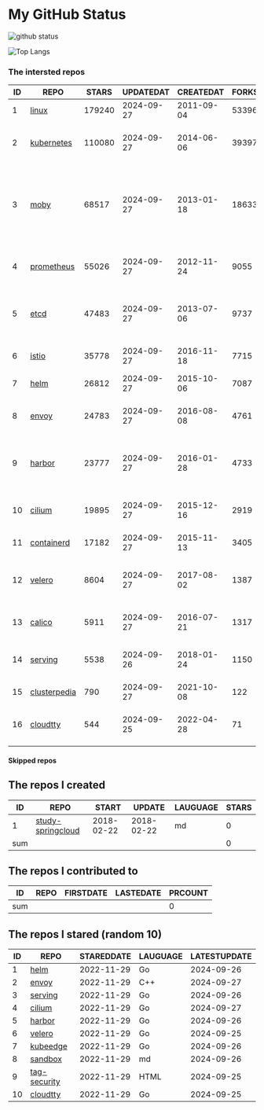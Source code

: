 # My GitHub Status

<img src="https://github-readme-stats-1.yihong0618.vercel.app/api?username=daoqingniu&show_icons=true&&&hide_title=true&count_private=true" alt="github status" />

![Top Langs](https://github-readme-stats-1.yihong0618.vercel.app/api/top-langs/?username=daoqingniu&layout=compact)

<!--START_SECTION:github_repos-->
### The intersted repos
| ID |                              REPO                               | STARS  | UPDATEDAT  | CREATEDAT  | FORKSCOUNT |                                                DESCRIPTIONS                                                |
|----|-----------------------------------------------------------------|--------|------------|------------|------------|------------------------------------------------------------------------------------------------------------|
|  1 | [linux](https://github.com/torvalds/linux)                      | 179240 | 2024-09-27 | 2011-09-04 |      53396 | Linux kernel source tree                                                                                   |
|  2 | [kubernetes](https://github.com/kubernetes/kubernetes)          | 110080 | 2024-09-27 | 2014-06-06 |      39397 | Production-Grade Container Scheduling and Management                                                       |
|  3 | [moby](https://github.com/moby/moby)                            |  68517 | 2024-09-27 | 2013-01-18 |      18633 | The Moby Project - a collaborative project for the container ecosystem to assemble container-based systems |
|  4 | [prometheus](https://github.com/prometheus/prometheus)          |  55026 | 2024-09-27 | 2012-11-24 |       9055 | The Prometheus monitoring system and time series database.                                                 |
|  5 | [etcd](https://github.com/etcd-io/etcd)                         |  47483 | 2024-09-27 | 2013-07-06 |       9737 | Distributed reliable key-value store for the most critical data of a distributed system                    |
|  6 | [istio](https://github.com/istio/istio)                         |  35778 | 2024-09-27 | 2016-11-18 |       7715 | Connect, secure, control, and observe services.                                                            |
|  7 | [helm](https://github.com/helm/helm)                            |  26812 | 2024-09-27 | 2015-10-06 |       7087 | The Kubernetes Package Manager                                                                             |
|  8 | [envoy](https://github.com/envoyproxy/envoy)                    |  24783 | 2024-09-27 | 2016-08-08 |       4761 | Cloud-native high-performance edge/middle/service proxy                                                    |
|  9 | [harbor](https://github.com/goharbor/harbor)                    |  23777 | 2024-09-27 | 2016-01-28 |       4733 | An open source trusted cloud native registry project that stores, signs, and scans content.                |
| 10 | [cilium](https://github.com/cilium/cilium)                      |  19895 | 2024-09-27 | 2015-12-16 |       2919 | eBPF-based Networking, Security, and Observability                                                         |
| 11 | [containerd](https://github.com/containerd/containerd)          |  17182 | 2024-09-27 | 2015-11-13 |       3405 | An open and reliable container runtime                                                                     |
| 12 | [velero](https://github.com/vmware-tanzu/velero)                |   8604 | 2024-09-27 | 2017-08-02 |       1387 | Backup and migrate Kubernetes applications and their persistent volumes                                    |
| 13 | [calico](https://github.com/projectcalico/calico)               |   5911 | 2024-09-27 | 2016-07-21 |       1317 | Cloud native networking and network security                                                               |
| 14 | [serving](https://github.com/knative/serving)                   |   5538 | 2024-09-26 | 2018-01-24 |       1150 | Kubernetes-based, scale-to-zero, request-driven compute                                                    |
| 15 | [clusterpedia](https://github.com/clusterpedia-io/clusterpedia) |    790 | 2024-09-27 | 2021-10-08 |        122 | The Encyclopedia of Kubernetes clusters                                                                    |
| 16 | [cloudtty](https://github.com/cloudtty/cloudtty)                |    544 | 2024-09-25 | 2022-04-28 |         71 | A Friendly Kubernetes CloudShell (Web Terminal) !                                                          |



#### Skipped repos
<!--END_SECTION:github_repos-->

<!--START_SECTION:my_github-->
## The repos I created
| ID  |                                 REPO                                 |   START    |   UPDATE   | LAUGUAGE | STARS |
|-----|----------------------------------------------------------------------|------------|------------|----------|-------|
|   1 | [study-springcloud](https://github.com/daoqingniu/study-springcloud) | 2018-02-22 | 2018-02-22 | md       |     0 |
| sum |                                                                      |            |            |          |     0 |

## The repos I contributed to
| ID  | REPO | FIRSTDATE | LASTEDATE | PRCOUNT |
|-----|------|-----------|-----------|---------|
| sum |      |           |           |       0 |

## The repos I stared (random 10)
| ID |                         REPO                         | STAREDDATE | LAUGUAGE | LATESTUPDATE |
|----|------------------------------------------------------|------------|----------|--------------|
|  1 | [helm](https://github.com/helm/helm)                 | 2022-11-29 | Go       | 2024-09-26   |
|  2 | [envoy](https://github.com/envoyproxy/envoy)         | 2022-11-29 | C++      | 2024-09-27   |
|  3 | [serving](https://github.com/knative/serving)        | 2022-11-29 | Go       | 2024-09-26   |
|  4 | [cilium](https://github.com/cilium/cilium)           | 2022-11-29 | Go       | 2024-09-27   |
|  5 | [harbor](https://github.com/goharbor/harbor)         | 2022-11-29 | Go       | 2024-09-26   |
|  6 | [velero](https://github.com/vmware-tanzu/velero)     | 2022-11-29 | Go       | 2024-09-25   |
|  7 | [kubeedge](https://github.com/kubeedge/kubeedge)     | 2022-11-29 | Go       | 2024-09-26   |
|  8 | [sandbox](https://github.com/cncf/sandbox)           | 2022-11-29 | md       | 2024-09-26   |
|  9 | [tag-security](https://github.com/cncf/tag-security) | 2022-11-29 | HTML     | 2024-09-25   |
| 10 | [cloudtty](https://github.com/cloudtty/cloudtty)     | 2022-11-29 | Go       | 2024-09-25   |

<!--END_SECTION:my_github-->
